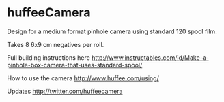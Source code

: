 # huffeeCamera
Design for a medium format pinhole camera using standard 120 spool film.

Takes 8 6x9 cm negatives per roll.

Full building instructions here
http://www.instructables.com/id/Make-a-pinhole-box-camera-that-uses-standard-spool/

How to use the camera
http://www.huffee.com/using/

Updates
http://twitter.com/huffeecamera
